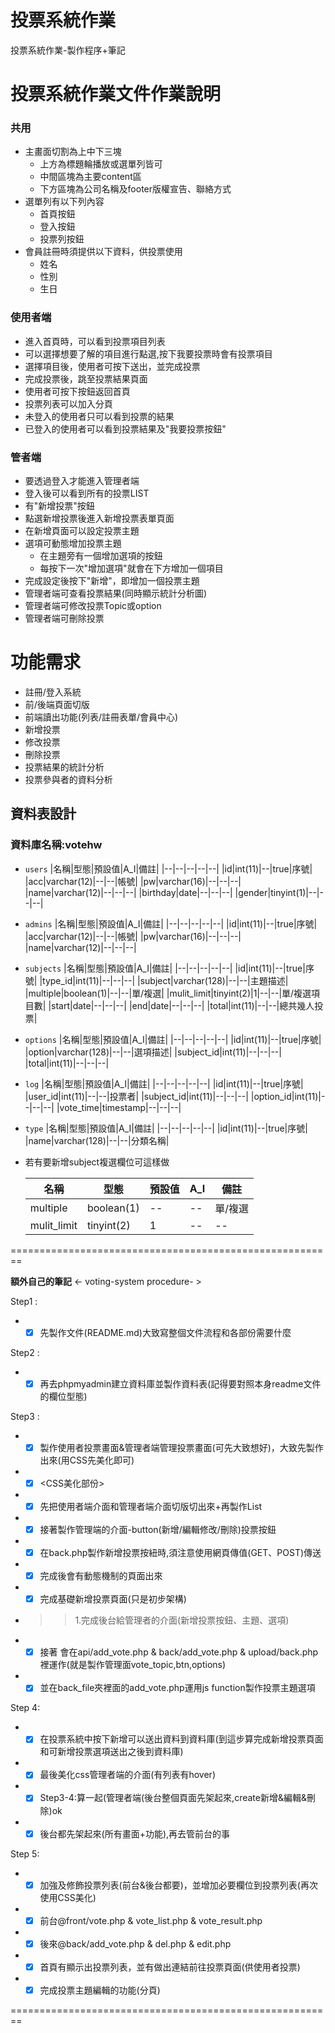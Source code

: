 # 投票系統作業

投票系統作業-製作程序+筆記

# 投票系統作業文件作業說明

### 共用 
* 主畫面切割為上中下三塊
    * 上方為標題輪播放或選單列皆可
    * 中間區塊為主要content區
    * 下方區塊為公司名稱及footer版權宣告、聯絡方式
* 選單列有以下列內容
    * 首頁按鈕
    * 登入按鈕
    * 投票列按鈕
* 會員註冊時須提供以下資料，供投票使用
    * 姓名
    * 性別
    * 生日



### 使用者端
   * 進入首頁時，可以看到投票項目列表
   * 可以選擇想要了解的項目進行點選,按下我要投票時會有投票項目
   * 選擇項目後，使用者可按下送出，並完成投票
   * 完成投票後，跳至投票結果頁面
   * 使用者可按下按鈕返回首頁
   * 投票列表可以加入分頁
   * 未登入的使用者只可以看到投票的結果
   * 已登入的使用者可以看到投票結果及"我要投票按鈕"



### 管者端
   * 要透過登入才能進入管理者端
   * 登入後可以看到所有的投票LIST
   * 有"新增投票"按鈕
   * 點選新增投票後進入新增投票表單頁面
   * 在新增頁面可以設定投票主題
   * 選項可動態增加投票主題
        * 在主題旁有一個增加選項的按鈕
        * 每按下一次"增加選項"就會在下方增加一個項目
   * 完成設定後按下"新增"，即增加一個投票主題
   * 管理者端可查看投票結果(同時顯示統計分析圖)
   * 管理者端可修改投票Topic或option
   * 管理者端可刪除投票

# 功能需求
   * 註冊/登入系統
   * 前/後端頁面切版
   * 前端讀出功能(列表/註冊表單/會員中心)
   * 新增投票
   * 修改投票
   * 刪除投票
   * 投票結果的統計分析
   * 投票參與者的資料分析

## 資料表設計

### 資料庫名稱:votehw
* `users`
    |名稱|型態|預設值|A_I|備註|
    |--|--|--|--|--|
    |id|int(11)|--|true|序號|
    |acc|varchar(12)|--|--|帳號|
    |pw|varchar(16)|--|--|--|
    |name|varchar(12)|--|--|--|
    |birthday|date|--|--|--|
    |gender|tinyint(1)|--|--|--|


* `admins`
    |名稱|型態|預設值|A_I|備註|
    |--|--|--|--|--|
    |id|int(11)|--|true|序號|
    |acc|varchar(12)|--|--|帳號|
    |pw|varchar(16)|--|--|--|
    |name|varchar(12)|--|--|--|


* `subjects`
    |名稱|型態|預設值|A_I|備註|
    |--|--|--|--|--|
    |id|int(11)|--|true|序號|
    |type_id|int(11)|--|--|--|
    |subject|varchar(128)|--|--|主題描述|
    |multiple|boolean(1)|--|--|單/複選|
    |mulit_limit|tinyint(2)|1|--|--|單/複選項目數|
    |start|date|--|--|--|
    |end|date|--|--|--|
    |total|int(11)|--|--|總共幾人投票|

* `options`
    |名稱|型態|預設值|A_I|備註|
    |--|--|--|--|--|
    |id|int(11)|--|true|序號|
    |option|varchar(128)|--|--|選項描述|
    |subject_id|int(11)|--|--|--|
    |total|int(11)|--|--|--|

* `log`
    |名稱|型態|預設值|A_I|備註|
    |--|--|--|--|--|
    |id|int(11)|--|true|序號|
    |user_id|int(11)|--|--|投票者|
    |subject_id|int(11)|--|--|--|
    |option_id|int(11)|--|--|--|
    |vote_time|timestamp|--|--|--|


* `type`
    |名稱|型態|預設值|A_I|備註|
    |--|--|--|--|--|
    |id|int(11)|--|true|序號|
    |name|varchar(128)|--|--|分類名稱|


* 若有要新增subject複選欄位可這樣做

    |名稱|型態|預設值|A_I|備註|
    |--|--|--|--|--|
    |multiple|boolean(1)|--|--|單/複選|
    |mulit_limit|tinyint(2)|1|--|--|單/複選項目數

========================================================

**額外自己的筆記** <- voting-system procedure- >

Step1 : 
* - [x] 先製作文件(README.md)大致寫整個文件流程和各部份需要什麼

Step2 : 
* - [x]  再去phpmyadmin建立資料庫並製作資料表(記得要對照本身readme文件的欄位型態)

Step3 :
* - [x] 製作使用者投票畫面&管理者端管理投票畫面(可先大致想好)，大致先製作出來(用CSS先美化即可)
* - [x] <CSS美化部份>
* - [x] 先把使用者端介面和管理者端介面切版切出來+再製作List
* - [x] 接著製作管理端的介面-button(新增/編輯修改/刪除)投票按鈕
* - [x] 在back.php製作新增投票按紐時,須注意使用網頁傳值(GET、POST)傳送
* - [x] 完成後會有動態機制的頁面出來
* - [x] 完成基礎新增投票頁面(只是初步架構)
* >> 1.完成後台給管理者的介面(新增投票按鈕、主題、選項) 
* - [x] 接著 會在api/add_vote.php & back/add_vote.php  & upload/back.php裡運作(就是製作管理面vote_topic,btn,options)
* - [x] 並在back_file夾裡面的add_vote.php運用js function製作投票主題選項

Step 4:
* - [x] 在投票系統中按下新增可以送出資料到資料庫(到這步算完成新增投票頁面和可新增投票選項送出之後到資料庫)
* - [x] 最後美化css管理者端的介面(有列表有hover)

* - [x] Step3-4:算一起(管理者端(後台整個頁面先架起來,create新增&編輯&刪除)ok

* - [x] 後台都先架起來(所有畫面+功能),再去管前台的事

Step 5:
* - [x] 加強及修飾投票列表(前台&後台都要)，並增加必要欄位到投票列表(再次使用CSS美化)
* - [x] 前台@front/vote.php & vote_list.php & vote_result.php
* - [x] 後來@back/add_vote.php & del.php & edit.php
* - [x] 首頁有顯示出投票列表，並有做出連結前往投票頁面(供使用者投票)
* - [x] 完成投票主題編輯的功能(分頁)

========================================================
